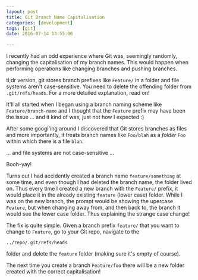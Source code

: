 ```yaml
---
layout: post
title: Git Branch Name Capitalisation
categories: [development]
tags: [git]
date: 2016-07-14 13:55:00

---
```


I recently had an odd experience where Git was, seemingly randomly, changing the capitalisation of my branch names. This would happen when performing operations like changing branches and pushing branches.

tl;dr version, git stores branch prefixes like `Feature/` in a folder and file systems aren't case-sensitive. You need to delete the offending folder from `.git/refs/heads`. For a more detailed explanation, read on!

<!-- more -->

It'll all started when I began using a branch naming scheme like `Feature/branch-name` and I thought that the `Feature` prefix may have been the issue ... and it kind of was, just not how I expected :)

After some googl'ing around I discovered that Git stores branches as files and more importantly, it treats branch names like `Foo/blah` as a _folder_ `Foo` within which there is a file `blah`.

... and file systems are not case-sensitive ...

Booh-yay!

Turns out I had accidently created a branch name `feature/something` at some time, and even though I had deleted the branch name, the folder lived on. Thus every time I created a new branch with the `Feature/` prefix, it would place it in the already existing `feature` (lower case) folder. While I was on the new branch, the prompt would be showing the upercase `Feature`, but when changing away from, and then back to, the branch it would see the lower case folder. Thus explaining the strange case change!

The fix is quite simple. Given a branch prefix `feature/` that you want to change to `Feature`, go to your Git repo, navigate to the

`../repo/.git/refs/heads`

folder and delete the `feature` folder (making sure it's empty of course).

The next time you create a branch `Feature/foo` there will be a new folder created with the correct capitalisation!
